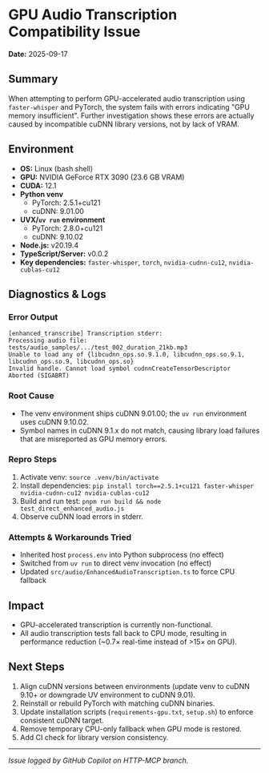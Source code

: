 # GPU Audio Transcription Compatibility Issue

**Date:** 2025-09-17

## Summary

When attempting to perform GPU-accelerated audio transcription using `faster-whisper` and PyTorch, the system fails with errors indicating "GPU memory insufficient". Further investigation shows these errors are actually caused by incompatible cuDNN library versions, not by lack of VRAM.

## Environment

- **OS:** Linux (bash shell)
- **GPU:** NVIDIA GeForce RTX 3090 (23.6 GB VRAM)
- **CUDA:** 12.1
- **Python venv**
  - PyTorch: 2.5.1+cu121
  - cuDNN: 9.01.00
- **UVX/`uv run` environment**
  - PyTorch: 2.8.0+cu121
  - cuDNN: 9.10.02
- **Node.js:** v20.19.4
- **TypeScript/Server:** v0.0.2
- **Key dependencies:** `faster-whisper`, `torch`, `nvidia-cudnn-cu12`, `nvidia-cublas-cu12`

## Diagnostics & Logs

### Error Output
```
[enhanced_transcribe] Transcription stderr:
Processing audio file: tests/audio_samples/.../test_002_duration_21kb.mp3
Unable to load any of {libcudnn_ops.so.9.1.0, libcudnn_ops.so.9.1, libcudnn_ops.so.9, libcudnn_ops.so}
Invalid handle. Cannot load symbol cudnnCreateTensorDescriptor
Aborted (SIGABRT)
``` 

### Root Cause
- The venv environment ships cuDNN 9.01.00; the `uv run` environment uses cuDNN 9.10.02.
- Symbol names in cuDNN 9.1.x do not match, causing library load failures that are misreported as GPU memory errors.

### Repro Steps
1. Activate venv: `source .venv/bin/activate`
2. Install dependencies: `pip install torch==2.5.1+cu121 faster-whisper nvidia-cudnn-cu12 nvidia-cublas-cu12`
3. Build and run test: `pnpm run build && node test_direct_enhanced_audio.js`
4. Observe cuDNN load errors in stderr.

### Attempts & Workarounds Tried
- Inherited host `process.env` into Python subprocess (no effect)
- Switched from `uv run` to direct venv invocation (no effect)
- Updated `src/audio/EnhancedAudioTranscription.ts` to force CPU fallback

## Impact
- GPU-accelerated transcription is currently non-functional.
- All audio transcription tests fall back to CPU mode, resulting in performance reduction (~0.7× real-time instead of >15× on GPU).

## Next Steps
1. Align cuDNN versions between environments (update venv to cuDNN 9.10+ or downgrade UV environment to cuDNN 9.01).
2. Reinstall or rebuild PyTorch with matching cuDNN binaries.
3. Update installation scripts (`requirements-gpu.txt`, `setup.sh`) to enforce consistent cuDNN target.
4. Remove temporary CPU-only fallback when GPU mode is restored.
5. Add CI check for library version consistency.

---
*Issue logged by GitHub Copilot on HTTP-MCP branch.*

